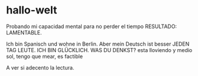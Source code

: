 # hallo-welt
Probando mi capacidad mental para no perder el tiempo
RESULTADO: LAMENTABLE.

Ich bin Spanisch und wohne in Berlin.
Aber mein Deutsch ist besser JEDEN TAG LEUTE. ICH BIN GLÜCKLICH.
WAS DU DENKST?
esta lloviendo y medio sol, tengo que mear, es factible

A ver si adecento la lectura.
